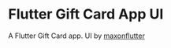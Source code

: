 # Flutter Gift Card App UI

A Flutter Gift Card app. UI by [maxonflutter](https://maxonflutter.com/)
